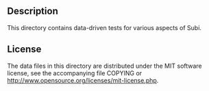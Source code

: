 Description
------------

This directory contains data-driven tests for various aspects of Subi.

License
--------

The data files in this directory are distributed under the MIT software
license, see the accompanying file COPYING or
http://www.opensource.org/licenses/mit-license.php.

